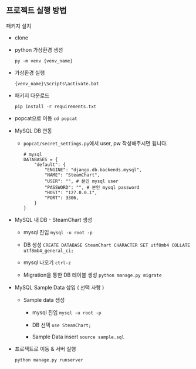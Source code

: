 ## 프로젝트 실행 방법

패키지 설치
- clone

- python 가상환경 생성
    ```
    py -m venv {venv_name}
    ```

- 가상환경 실행
    ```
    {venv_name}\Scripts\activate.bat
    ```

- 패키지 다운로드
    ```
    pip install -r requirements.txt
    ```

- popcat으로 이동
    `cd popcat`

- MySQL DB 연동
  - `popcat/secret_settings.py`에서 user, pw 작성해주시면 됩니다.
    ```
    # mysql
    DATABASES = {
        "default": {
            "ENGINE": "django.db.backends.mysql",
            "NAME": "SteamChart",
            "USER": "", # 본인 mysql user
            "PASSWORD": "", # 본인 mysql password
            "HOST": "127.0.0.1",
            "PORT": 3306,
        }
    }
    ```

- MySQL 내 DB - SteamChart 생성
    - mysql 진입
    `mysql -u root -p`

    - DB 생성
    `CREATE DATABASE SteamChart CHARACTER SET utf8mb4 COLLATE utf8mb4_general_ci;`

    - mysql 나오기
    `ctrl-z `

  - Migration을 통한 DB 테이블 생성
    `python manage.py migrate`

- MySQL Sample Data 삽입 ( 선택 사항 )

  - Sample data 생성
    - mysql 진입
    `mysql -u root -p`

    - DB 선택
    `use SteamChart;`

    - Sample Data insert
    `source sample.sql`

- 프로젝트로 이동 & 서버 실행
    ```
    python manage.py runserver
    ```

